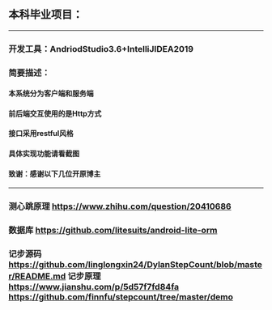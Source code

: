 ## 本科毕业项目：
---
### 开发工具：AndriodStudio3.6+IntelliJIDEA2019</br>
### 简要描述：</br>
#### 本系统分为客户端和服务端
#### 前后端交互使用的是Http方式
#### 接口采用restful风格
#### 具体实现功能请看截图

#### 致谢：感谢以下几位开原博主
---
### 测心跳原理 https://www.zhihu.com/question/20410686

### 数据库 https://github.com/litesuits/android-lite-orm

### 记步源码 https://github.com/linglongxin24/DylanStepCount/blob/master/README.md 记步原理 https://www.jianshu.com/p/5d57f7fd84fa https://github.com/finnfu/stepcount/tree/master/demo
